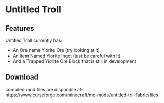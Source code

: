 # Untitled Troll

## Features
Untitled Troll currently has:
 - An Ore name Yiorite Ore (try looking at it) 
 - An item Named Yiorite Ingot (just be careful with it)
 - And a Trapped Yiorite Ore Block that is still in development

## Download

compiled mod files are disponible at: https://www.curseforge.com/minecraft/mc-mods/untitled-trll-fabric/files
